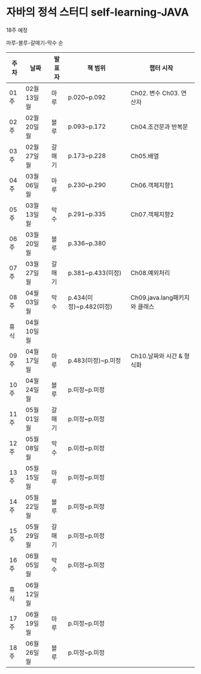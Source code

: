 # 자바의 정석 스터디 self-learning-JAVA
 
18주 예정 

마루-블루-갈매기-막수 순
 
|주차|날짜|발표자|책 범위| 챕터 시작 |
|--|--|--|--|--|
|01주|02월13일 월|마루|p.020~p.092| Ch02. 변수 Ch03. 연산자|
|02주|02월20일 월|블루|p.093~p.172| Ch04.조건문과 반복문|
|03주|02월27일 월|갈매기|p.173~p.228| Ch05.배열 |
|04주|03월06일 월|마루|p.230~p.290| Ch06.객체지향1 |
|05주|03월13일 월|막수|p.291~p.335| Ch07.객체지향2 |
|06주|03월20일 월|블루|p.336~p.380| |
|07주|03월27일 월|갈매기|p.381~p.433(미정)| Ch08.예외처리 |
|08주|04월03일 월|막수|p.434(미정)~p.482(미정)| Ch09.java.lang패키지와 클래스 |
|휴식|04월10일 월| | | |
|09주|04월17일 월|마루|p.483(미정)~p.미정| Ch10.날짜와 시간 & 형식화 |
|10주|04월24일 월|블루|p.미정~p.미정| |
|11주|05월01일 월|갈매기|p.미정~p.미정| |
|12주|05월08일 월|막수|p.미정~p.미정| |
|13주|05월15일 월|마루|p.미정~p.미정| |
|14주|05월22일 월|블루|p.미정~p.미정| |
|15주|05월29일 월|갈매기|p.미정~p.미정| |
|16주|06월05일 월|막수|p.미정~p.미정| |
|휴식|06월12일 월| | |  |
|17주|06월19일 월|마루|p.미정~p.미정| |
|18주|06월26일 월|블루|p.미정~p.미정| |

